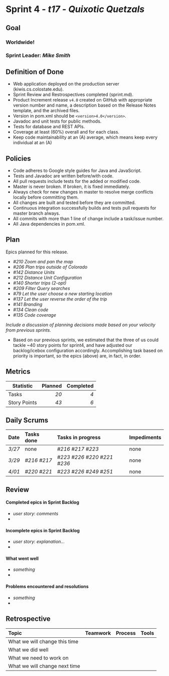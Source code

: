 # Sprint 4 - *t17* - *Quixotic Quetzals*

## Goal

### Worldwide!
### Sprint Leader: *Mike Smith*

## Definition of Done

* Web application deployed on the production server (kiwis.cs.colostate.edu).
* Sprint Review and Restrospectives completed (sprint.md).
* Product Increment release `v4.0` created on GitHub with appropriate version number and name, a description based on the Release Notes template, and the archived files.
* Version in pom.xml should be `<version>4.0</version>`.
* Javadoc and unit tests for public methods.
* Tests for database and REST APIs.
* Coverage at least (60%) overall and for each class.
* Keep code maintainability at an (A) average, which means keep every individual at an (A)

## Policies

* Code adheres to Google style guides for Java and JavaScript.
* Tests and Javadoc are written before/with code.  
* All pull requests include tests for the added or modified code.
* Master is never broken.  If broken, it is fixed immediately.
* Always check for new changes in master to resolve merge conflicts locally before committing them.
* All changes are built and tested before they are committed.
* Continuous integration successfully builds and tests pull requests for master branch always.
* All commits with more than 1 line of change include a task/issue number.
* All Java dependencies in pom.xml.

## Plan

Epics planned for this release.

* *#210 Zoom and pan the map*
* *#206 Plan trips outside of Colorado*
* *#142 Distance Units*
* *#212 Distance Unit Configuration*
* *#140 Shorter trips (2-opt)*
* *#209 Filter Query searches*
* *#79  Let the user choose a new starting location*
* *#137 Let the user reverse the order of the trip*
* *#141 Branding*
* *#134 Clean code*
* *#135 Code coverage*

*Include a discussion of planning decisions made based on your velocity from previous sprints.*

* Based on our previous sprints, we estimated that the three of us could tackle ~40 story points for sprint4, and have adjusted our backlog/icebox configuration accordingly. Accomplishing task based on priority is important, so the epics (above) are, in fact, in order.

## Metrics

Statistic | Planned | Completed
--- | ---: | ---:
Tasks |  *20*   | *4*
Story Points |  *43*  | *6*

## Daily Scrums

Date | Tasks done  | Tasks in progress | Impediments
:--- | :--- | :--- | :---
*3/27* | none | *#216 #217 #223* | none
*3/29* | *#216 #217* | *#223 #226 #220 #221 #236* | none
*4/01* | *#220 #221* | *#223 #226 #249 #251* | none
 

## Review

#### Completed epics in Sprint Backlog 
* *user story*:  *comments*
* 

#### Incomplete epics in Sprint Backlog 
* *user story*: *explanation...*
*

#### What went well
* *something*
*

#### Problems encountered and resolutions
* *something*
*

## Retrospective

Topic | Teamwork | Process | Tools
:--- | :--- | :--- | :---
What we will change this time |  |  | 
What we did well |  |  | 
What we need to work on |  |  |
What we will change next time |  |  | 
